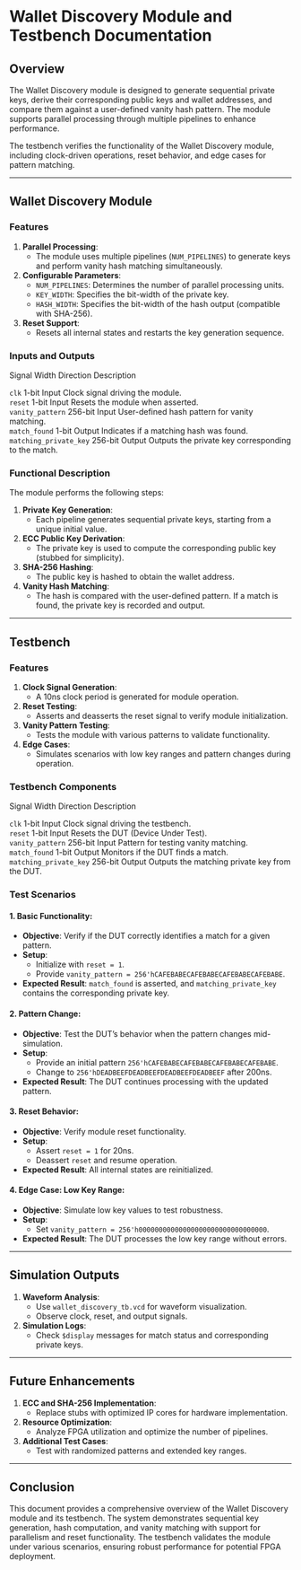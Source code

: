 # Wallet Discovery Module and Testbench Documentation

## Overview
The Wallet Discovery module is designed to generate sequential private keys, derive their corresponding public keys and wallet addresses, and compare them against a user-defined vanity hash pattern. The module supports parallel processing through multiple pipelines to enhance performance.

The testbench verifies the functionality of the Wallet Discovery module, including clock-driven operations, reset behavior, and edge cases for pattern matching.

---

## Wallet Discovery Module

### Features
1. **Parallel Processing**:
   - The module uses multiple pipelines (`NUM_PIPELINES`) to generate keys and perform vanity hash matching simultaneously.
2. **Configurable Parameters**:
   - `NUM_PIPELINES`: Determines the number of parallel processing units.
   - `KEY_WIDTH`: Specifies the bit-width of the private key.
   - `HASH_WIDTH`: Specifies the bit-width of the hash output (compatible with SHA-256).
3. **Reset Support**:
   - Resets all internal states and restarts the key generation sequence.

### Inputs and Outputs
   Signal                  Width       Direction         Description                                              

  `clk`                   1-bit         Input        Clock signal driving the module.                        
  `reset`                1-bit          Input       Resets the module when asserted.                        
  `vanity_pattern`       256-bit        Input        User-defined hash pattern for vanity matching.          
  `match_found`           1-bit         Output      Indicates if a matching hash was found.                 
  `matching_private_key`  256-bit       Output      Outputs the private key corresponding to the match.     

### Functional Description
The module performs the following steps:
1. **Private Key Generation**:
   - Each pipeline generates sequential private keys, starting from a unique initial value.
2. **ECC Public Key Derivation**:
   - The private key is used to compute the corresponding public key (stubbed for simplicity).
3. **SHA-256 Hashing**:
   - The public key is hashed to obtain the wallet address.
4. **Vanity Hash Matching**:
   - The hash is compared with the user-defined pattern. If a match is found, the private key is recorded and output.

---

## Testbench

### Features
1. **Clock Signal Generation**:
   - A 10ns clock period is generated for module operation.
2. **Reset Testing**:
   - Asserts and deasserts the reset signal to verify module initialization.
3. **Vanity Pattern Testing**:
   - Tests the module with various patterns to validate functionality.
4. **Edge Cases**:
   - Simulates scenarios with low key ranges and pattern changes during operation.

### Testbench Components
 Signal                 Width         Direction     Description                                              

 `clk`                   1-bit         Input      Clock signal driving the testbench.                     
 `reset`                 1-bit         Input       Resets the DUT (Device Under Test).                     
 `vanity_pattern`        256-bit       Input       Pattern for testing vanity matching.                    
 `match_found`           1-bit         Output      Monitors if the DUT finds a match.                      
 `matching_private_key`  256-bit       Output      Outputs the matching private key from the DUT.          

### Test Scenarios
#### 1. **Basic Functionality**:
- **Objective**: Verify if the DUT correctly identifies a match for a given pattern.
- **Setup**:
  - Initialize with `reset = 1`.
  - Provide `vanity_pattern = 256'hCAFEBABECAFEBABECAFEBABECAFEBABE`.
- **Expected Result**: `match_found` is asserted, and `matching_private_key` contains the corresponding private key.

#### 2. **Pattern Change**:
- **Objective**: Test the DUT’s behavior when the pattern changes mid-simulation.
- **Setup**:
  - Provide an initial pattern `256'hCAFEBABECAFEBABECAFEBABECAFEBABE`.
  - Change to `256'hDEADBEEFDEADBEEFDEADBEEFDEADBEEF` after 200ns.
- **Expected Result**: The DUT continues processing with the updated pattern.

#### 3. **Reset Behavior**:
- **Objective**: Verify module reset functionality.
- **Setup**:
  - Assert `reset = 1` for 20ns.
  - Deassert `reset` and resume operation.
- **Expected Result**: All internal states are reinitialized.

#### 4. **Edge Case: Low Key Range**:
- **Objective**: Simulate low key values to test robustness.
- **Setup**:
  - Set `vanity_pattern = 256'h00000000000000000000000000000000`.
- **Expected Result**: The DUT processes the low key range without errors.

---

## Simulation Outputs

1. **Waveform Analysis**:
   - Use `wallet_discovery_tb.vcd` for waveform visualization.
   - Observe clock, reset, and output signals.
2. **Simulation Logs**:
   - Check `$display` messages for match status and corresponding private keys.

---

## Future Enhancements
1. **ECC and SHA-256 Implementation**:
   - Replace stubs with optimized IP cores for hardware implementation.
2. **Resource Optimization**:
   - Analyze FPGA utilization and optimize the number of pipelines.
3. **Additional Test Cases**:
   - Test with randomized patterns and extended key ranges.

---

## Conclusion
This document provides a comprehensive overview of the Wallet Discovery module and its testbench. The system demonstrates sequential key generation, hash computation, and vanity matching with support for parallelism and reset functionality. The testbench validates the module under various scenarios, ensuring robust performance for potential FPGA deployment.

